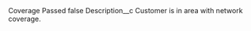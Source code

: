 <?xml version="1.0" encoding="UTF-8"?>
<CustomMetadata xmlns="http://soap.sforce.com/2006/04/metadata" xmlns:xsi="http://www.w3.org/2001/XMLSchema-instance" xmlns:xsd="http://www.w3.org/2001/XMLSchema">
    <label>Coverage Passed</label>
    <protected>false</protected>
    <values>
        <field>Description__c</field>
        <value xsi:type="xsd:string">Customer is in area with network coverage.</value>
    </values>
</CustomMetadata>
